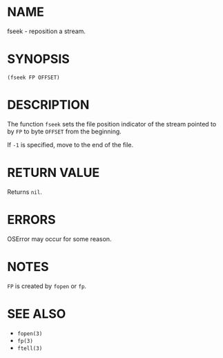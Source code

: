 # NAME
fseek - reposition a stream.

# SYNOPSIS

    (fseek FP OFFSET)

# DESCRIPTION
The function `fseek` sets the file position indicator of the stream pointed to by `FP` to byte `OFFSET` from the beginning.

If `-1` is specified, move to the end of the file.

# RETURN VALUE
Returns `nil`.

# ERRORS
OSError may occur for some reason.

# NOTES
`FP` is created by `fopen` or `fp`.

# SEE ALSO
- `fopen(3)`
- `fp(3)`
- `ftell(3)`
